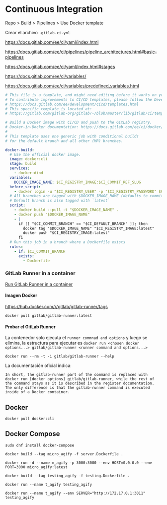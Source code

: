 # Continuous Integration

Repo > Build > Pipelines > Use Docker template

Crear el archivo `.gitlab-ci.yml`

https://docs.gitlab.com/ee/ci/yaml/index.html

https://docs.gitlab.com/ee/ci/pipelines/pipeline_architectures.html#basic-pipelines

https://docs.gitlab.com/ee/ci/yaml/index.html#stages

https://docs.gitlab.com/ee/ci/variables/

https://docs.gitlab.com/ee/ci/variables/predefined_variables.html

```yml
# This file is a template, and might need editing before it works on your project.
# To contribute improvements to CI/CD templates, please follow the Development guide at:
# https://docs.gitlab.com/ee/development/cicd/templates.html
# This specific template is located at:
# https://gitlab.com/gitlab-org/gitlab/-/blob/master/lib/gitlab/ci/templates/Docker.gitlab-ci.yml

# Build a Docker image with CI/CD and push to the GitLab registry.
# Docker-in-Docker documentation: https://docs.gitlab.com/ee/ci/docker/using_docker_build.html
#
# This template uses one generic job with conditional builds
# for the default branch and all other (MR) branches.

docker-build:
  # Use the official docker image.
  image: docker:cli
  stage: build
  services:
    - docker:dind
  variables:
    DOCKER_IMAGE_NAME: $CI_REGISTRY_IMAGE:$CI_COMMIT_REF_SLUG
  before_script:
    - docker login -u "$CI_REGISTRY_USER" -p "$CI_REGISTRY_PASSWORD" $CI_REGISTRY
  # All branches are tagged with $DOCKER_IMAGE_NAME (defaults to commit ref slug)
  # Default branch is also tagged with `latest`
  script:
    - docker build --pull -t "$DOCKER_IMAGE_NAME" .
    - docker push "$DOCKER_IMAGE_NAME"
    - |
      if [[ "$CI_COMMIT_BRANCH" == "$CI_DEFAULT_BRANCH" ]]; then
        docker tag "$DOCKER_IMAGE_NAME" "$CI_REGISTRY_IMAGE:latest"
        docker push "$CI_REGISTRY_IMAGE:latest"
      fi
  # Run this job in a branch where a Dockerfile exists
  rules:
    - if: $CI_COMMIT_BRANCH
      exists:
        - Dockerfile
```

### GitLab Runner in a container

[Run GitLab Runner in a container](https://docs.gitlab.com/runner/install/docker.html)

#### Imagen Docker

https://hub.docker.com/r/gitlab/gitlab-runner/tags

```shell
docker pull gitlab/gitlab-runner:latest
```

#### Probar el GitLab Runner

La contenedor solo ejecuta el `runner commnad and options` y luego se elimina, la estructura para ejecutar es `docker run <chosen docker options...> gitlab/gitlab-runner <runner command and options...>`

```shell
docker run --rm -t -i gitlab/gitlab-runner --help
```

La documentación oficial indica:

```
In short, the gitlab-runner part of the command is replaced with docker run [docker options] gitlab/gitlab-runner, while the rest of the command stays as it is described in the register documentation. The only difference is that the gitlab-runner command is executed inside of a Docker container.
```

## Docker

```shell
docker pull docker:cli
```

## Docker Compose

```shell
sudo dnf install docker-compose
```

```shell
docker build --tag micro_agify -f server.Dockerfile .

docker run -d --name m_agify -p 3000:3000 --env HOST=0.0.0.0 --env PORT=3000 micro_agify:latest
```

```shell
docker build --tag testing_agify -f testing.Dockerfile .

docker run --name t_agify testing_agify

docker run --name t_agify --env SERVER="http://172.17.0.1:3011" testing_agify
```